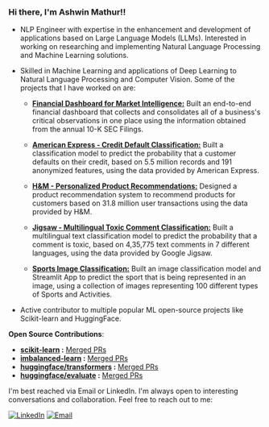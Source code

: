 ### Hi there, I'm Ashwin Mathur!!

- NLP Engineer with expertise in the enhancement and development of applications based on Large Language Models (LLMs). Interested in working on researching and implementing Natural Language Processing and Machine Learning solutions.

- Skilled in Machine Learning and applications of Deep Learning to Natural Language Processing and Computer Vision. Some of the projects that I have worked on are:

  - **[Financial Dashboard for Market Intelligence:](https://github.com/awinml/financial-market-intelligence)**
   Built an end-to-end financial dashboard that collects and consolidates all of a business's critical observations in one place using the information obtained from the annual 10-K SEC Filings.

  - **[American Express - Credit Default Classification:](https://github.com/awinml/amex-default-classification)**
   Built a classification model to predict the probability that a customer defaults on their credit, based on 5.5 million records and 191 anonymized features, using the data provided by American Express.

  - **[H&M - Personalized Product Recommendations:](https://github.com/awinml/hm-recsys)**
   Designed a product recommendation system to recommend products for customers based on 31.8 million user transactions using the data provided by H&M.

  - **[Jigsaw - Multilingual Toxic Comment Classification:](https://github.com/awinml/jigsaw-toxic-comment-clf)**
   Built a multilingual text classification model to predict the probability that a comment is toxic, based on 4,35,775 text comments in 7 different languages, using the data provided by Google Jigsaw.

  - **[Sports Image Classification:](https://github.com/awinml/sports-image-classification)**
   Built an image classification model and Streamlit App to predict the sport that is being represented in an image, using a collection of images representing 100 different types of Sports and Activities.
 

- Active contributor to multiple popular ML open-source projects like Scikit-learn and HuggingFace.

**Open Source Contributions**:
  - **[scikit-learn](https://github.com/scikit-learn/scikit-learn/) :** [Merged PRs](https://github.com/scikit-learn/scikit-learn/pulls?q=is%3Apr+author%3Aawinml+is%3Aclosed+sort%3Acomments-desc)
  - **[imbalanced-learn](https://github.com/scikit-learn-contrib/imbalanced-learn) :** [Merged PRs](https://github.com/scikit-learn-contrib/imbalanced-learn/pulls?q=is%3Apr+is%3Aclosed+author%3Aawinml)
  -  **[huggingface/transformers](https://github.com/huggingface/transformers) :** [Merged PRs](https://github.com/huggingface/transformers/pulls?q=is%3Apr+author%3Aawinml+is%3Aclosed+sort%3Acomments-desc) 
  -  **[huggingface/evaluate](https://github.com/huggingface/evaluate) :** [Merged PRs](https://github.com/huggingface/evaluate/pulls?q=is%3Apr+author%3Aawinml+is%3Aclosed+sort%3Acomments-desc)


I'm best reached via Email or LinkedIn. I'm always open to interesting conversations and collaboration. Feel free to reach out to me:  &nbsp;

<a href="https://www.linkedin.com/in/ashwin-mathur-ds/"><img src="https://img.shields.io/badge/LinkedIn-blue?style=for-the-badge&logo=LinkedIn" alt="LinkedIn" href="https://www.linkedin.com/in/ashwin-mathur-ds/"></a>
<a href="mailto:ashwinmathur.business@gmail.com"><img src="https://img.shields.io/badge/Email-grey?style=for-the-badge&logo=Gmail" alt="Email" href="mailto:ashwinmathur.business@gmail.com"></a>



<!--
  Title: Ashwin Mathur Github
  Description: Data Science - Ashwin Mathur Github
  Author: awinml

**awinml/awinml** is a ✨ _special_ ✨ repository because its `README.md` (this file) appears on your GitHub profile.

Here are some ideas to get you started:



- 👯 I’m looking to collaborate on ...
- 🤔 I’m looking for help with ...
- 💬 Ask me about ...
- 📫 How to reach me: ...
- 😄 Pronouns: ...
- ⚡ Fun fact: ...

[![My GitHub Stats](https://github-readme-stats.vercel.app/api/?username=awinml&count_private=true&show_icons=true&hide_rank=true&hide=contribs&include_all_commits=true)]()

![](https://komarev.com/ghpvc/?username=awinml&color=green&style=for-the-badge&label=Profile+Views)

-->

